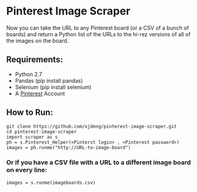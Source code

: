 # Pinterest Image Scraper

Now you can take the URL to any Pinterest board (or a CSV of a bunch of boards) and return a Python list of the URLs to the hi-rez versions of all of the images on the board.

## Requirements:

- Python 2.7
- Pandas (pip install pandas)
- Selenium (pip install selenium)
- A [Pinterest](http://www.pinterest.com) Account

## How to Run:

```
git clone https://github.com/xjdeng/pinterest-image-scraper.git
cd pinterest-image-scraper
import scraper as s
ph = s.Pinterest_Helper(<Pinterst login> , <Pinterest password>)
images = ph.runme("http://URL-to-image-board")
```

### Or if you have a CSV file with a URL to a different image board on every line:

```
images = s.runme(imageboards.csv)
```

